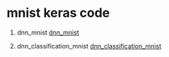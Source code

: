 <h1> mnist keras code</h1>

1. dnn_mnist
[dnn_mnist](https://colab.research.google.com/drive/1KKLKo_oRG290vvB0jYUBhIEptmlDUx7x?usp=sharing)

2. dnn_classification_mnist 
[dnn_classification_mnist](https://colab.research.google.com/drive/1506IN-PNd5rfhtrk6FXtn8H-ecmEdqhr?usp=sharing)